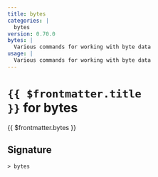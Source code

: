 ```yaml
---
title: bytes
categories: |
  bytes
version: 0.70.0
bytes: |
  Various commands for working with byte data
usage: |
  Various commands for working with byte data
---
```


# <code>{{ $frontmatter.title }}</code> for bytes

<div class='command-title'>{{ $frontmatter.bytes }}</div>

## Signature

```> bytes ```
